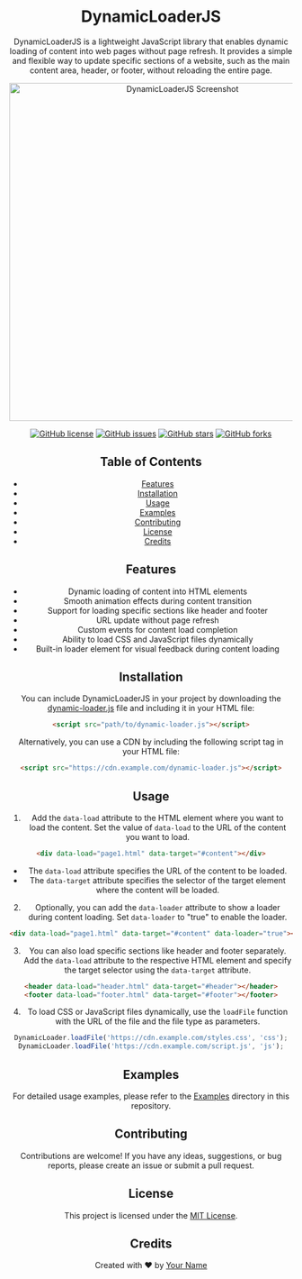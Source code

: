
<div align="center">
  <h1>DynamicLoaderJS</h1>
  <p>
    DynamicLoaderJS is a lightweight JavaScript library that enables dynamic loading of content into web pages without page refresh. It provides a simple and flexible way to update specific sections of a website, such as the main content area, header, or footer, without reloading the entire page.
  </p>
  <img src="https://your-website-url.com/path/to/screenshot.png" alt="DynamicLoaderJS Screenshot" width="600px">

  <br>

  [![GitHub license](https://img.shields.io/github/license/SH20RAJ/DynamicLoaderJS)](https://github.com/SH20RAJ/DynamicLoaderJS/blob/main/LICENSE)
  [![GitHub issues](https://img.shields.io/github/issues/SH20RAJ/DynamicLoaderJS)](https://github.com/SH20RAJ/DynamicLoaderJS/issues)
  [![GitHub stars](https://img.shields.io/github/stars/SH20RAJ/DynamicLoaderJS)](https://github.com/SH20RAJ/DynamicLoaderJS/stargazers)
  [![GitHub forks](https://img.shields.io/github/forks/SH20RAJ/DynamicLoaderJS)](https://github.com/SH20RAJ/DynamicLoaderJS/network)

  ## Table of Contents
  - [Features](#features)
  - [Installation](#installation)
  - [Usage](#usage)
  - [Examples](#examples)
  - [Contributing](#contributing)
  - [License](#license)
  - [Credits](#credits)

  ## Features
  - Dynamic loading of content into HTML elements
  - Smooth animation effects during content transition
  - Support for loading specific sections like header and footer
  - URL update without page refresh
  - Custom events for content load completion
  - Ability to load CSS and JavaScript files dynamically
  - Built-in loader element for visual feedback during content loading

  ## Installation
  You can include DynamicLoaderJS in your project by downloading the [dynamic-loader.js](https://github.com/SH20RAJ/DynamicLoaderJS/blob/main/dynamic-loader.js) file and including it in your HTML file:

  ```html
  <script src="path/to/dynamic-loader.js"></script>
  ```

  Alternatively, you can use a CDN by including the following script tag in your HTML file:

  ```html
  <script src="https://cdn.example.com/dynamic-loader.js"></script>
  ```

  ## Usage
  1. Add the `data-load` attribute to the HTML element where you want to load the content. Set the value of `data-load` to the URL of the content you want to load.

  ```html
  <div data-load="page1.html" data-target="#content"></div>
  ```

  - The `data-load` attribute specifies the URL of the content to be loaded.
  - The `data-target` attribute specifies the selector of the target element where the content will be loaded.

  2. Optionally, you can add the `data-loader` attribute to show a loader during content loading. Set `data-loader` to "true" to enable the loader.

  ```html
  <div data-load="page1.html" data-target="#content" data-loader="true"></div>
  ```

  3. You can also load specific sections like header and footer separately. Add the `data-load` attribute to the respective HTML element and specify the target selector using the `data-target` attribute.

  ```html
  <header data-load="header.html" data-target="#header"></header>
  <footer data-load="footer.html" data-target="#footer"></footer>
  ```

  4. To load CSS or JavaScript files dynamically, use the `loadFile` function with the URL of the file and the file type as parameters.

  ```javascript
  DynamicLoader.loadFile('https://cdn.example.com/styles.css', 'css');
  DynamicLoader.loadFile('https://cdn.example.com/script.js', 'js');
  ```

  ## Examples
  For detailed usage examples, please refer to the [Examples](https://github.com/SH20RAJ/DynamicLoaderJS/tree/main/examples) directory in this repository.

  ## Contributing
  Contributions are welcome! If you have any ideas, suggestions, or bug reports, please create an issue or submit a pull request.

  ## License
  This project is licensed under the [MIT License](https://github.com/SH20RAJ/DynamicLoaderJS/blob/main/LICENSE).

  ## Credits
  Created with ❤️ by [Your Name](https://your-website-url.com)
</div>
